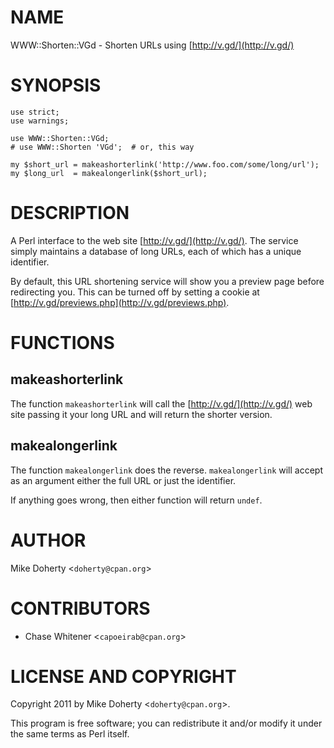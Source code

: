 # NAME

WWW::Shorten::VGd - Shorten URLs using [http://v.gd/](http://v.gd/)

# SYNOPSIS

    use strict;
    use warnings;

    use WWW::Shorten::VGd;
    # use WWW::Shorten 'VGd';  # or, this way

    my $short_url = makeashorterlink('http://www.foo.com/some/long/url');
    my $long_url  = makealongerlink($short_url);

# DESCRIPTION

A Perl interface to the web site [http://v.gd/](http://v.gd/).  The service simply maintains
a database of long URLs, each of which has a unique identifier.

By default, this URL shortening service will show you a preview page before redirecting
you. This can be turned off by setting a cookie at [http://v.gd/previews.php](http://v.gd/previews.php).

# FUNCTIONS

## makeashorterlink

The function `makeashorterlink` will call the [http://v.gd/](http://v.gd/) web site passing
it your long URL and will return the shorter version.

## makealongerlink

The function `makealongerlink` does the reverse. `makealongerlink`
will accept as an argument either the full URL or just the identifier.

If anything goes wrong, then either function will return `undef`.

# AUTHOR

Mike Doherty <`doherty@cpan.org`>

# CONTRIBUTORS

- Chase Whitener <`capoeirab@cpan.org`>

# LICENSE AND COPYRIGHT

Copyright 2011 by Mike Doherty <`doherty@cpan.org`>.

This program is free software; you can redistribute it and/or modify
it under the same terms as Perl itself.
